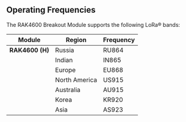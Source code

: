 ## Operating Frequencies

The RAK4600 Breakout Module supports the following LoRa® bands:

| **Module**      | **Region**    | **Frequency** |
| --------------- | ------------- | ------------- |
| **RAK4600 (H)** | Russia        | RU864         |
|                 | Indian        | IN865         |
|                 | Europe        | EU868         |
|                 | North America | US915         |
|                 | Australia     | AU915         |
|                 | Korea         | KR920         |
|                 | Asia          | AS923         |
